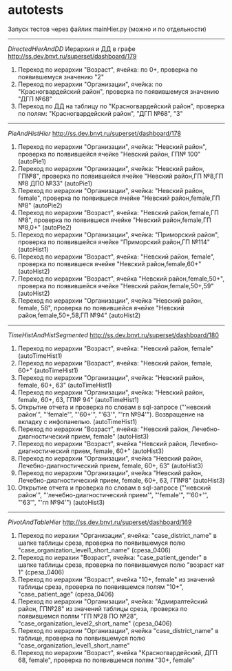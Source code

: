 # autotests
Запуск тестов через файлик mainHier.py (можно и по отдельности)
_________________________________________________
*DirectedHierAndDD* Иерархия и ДД в графе
http://ss.dev.bnvt.ru/superset/dashboard/179
1. Переход по иерархии "Возраст", ячейка: по 0+, проверка по появившемуся значению "2"
2. Переход по иерархии "Организации", ячейка:  по "Красногвардейский район", проверка по появившемуся значению "ДГП №68"
3. Переход по ДД на таблицу по "Красногвардейский район", проверка по полям: "Красногвардейский район", "ДГП №68", "3"

_________________________________________________
*PieAndHistHier*
http://ss.dev.bnvt.ru/superset/dashboard/178
1. Переход по иерархии "Организации", ячейка: "Невский район", проверка по появившейся ячейке "Невский район, ГП№ 100" (autoPie1)
2. Переход по иерархии "Организации", ячейка: "Невский район, ГП№8", проверка по появившейся ячейке "Невский район,ГП №8,ГП №8 ДПО №33" (autoPie1)
3. Переход по иерархии "Организации", ячейка: "Невский район, female", проверка по появившеся ячейке "Невский район,female,ГП №8" (autoPie2)
4. Переход по иерархии "Возраст", ячейка: "Невский район,female,ГП №8", проверка по появившеся ячейке "Невский район,female,ГП №8,0+" (autoPie2)
5. Переход по иерархии "Организации", ячейка: "Приморский район", проверка по появившейся ячейке "Приморский район,ГП №114" (autoHist1)
6. Переход по иерархии "Возраст", ячейка: "Невский район, female", проверка по появившеся ячейке "Невский район,female,60+" (autoHist2)
7. Переход по иерархии "Возраст", ячейка "Невский район,female,50+", проверка по появившейся ячейке "Невский район,female,50+,59" (autoHist2)
8. Переход по иерархии "Организации", ячейка "Невский район, female, 58", проверка по появившейся ячейке "Невский район,female,50+,58,ГП №94" (autoHist2)

_________________________________________________
*TimeHistAndHistSegmented*
http://ss.dev.bnvt.ru/superset/dashboard/180
1. Переход по иерархии "Возраст", ячейка: "Невский район, female" (autoTimeHist1)
2. Переход по иерархии "Возраст", ячейка: "Невский район, female, 60+" (autoTimeHist1)
3. Переход по иерархии "Организации", ячейка: "Невский район, female, 60+, 63" (autoTimeHist1)
4. Переход по иерархии "Организации", ячейка: "Невский район, female, 60+, 63, ГП№ 94" (autoTimeHist1)
5. Открытие отчета и проверка по словам в sql-запросе ("'невский район'", "'female'", "'60+'", "'63'", "'гп №94'"). Возвращение на вкладку с инфопанелью. (autoTimeHist1)
6. Переход по иерархии "Возраст", ячейка: "Невский район, Лечебно-диагностический прием, female" (autoHist3)
7. Переход по иерархии "Возраст", ячейка "Невский район, Лечебно-диагностический прием, female, 60+" (autoHist3)
8. Переход по иерархии "Организации", ячейка "Невский район, Лечебно-диагностический прием, female, 60+, 63" (autoHist3)
9. Переход по иерархии "Организации", ячейка "Невский район, Лечебно-диагностический прием, female, 60+, 63, ГП№8" (autoHist3)
10. Открытие отчета и проверка по словам в sql-запросе ("'невский район'", "'лечебно-диагностический прием'", "'female'", "'60+'", "'63'", "'гп №94'") (autoHist3)

________________________________________________
*PivotAndTableHier*
http://ss.dev.bnvt.ru/superset/dashboard/169
1. Переход по иерахии "Организации", ячейка: "case_district_name" в шапке таблицы среза, проверка по появившемуся полю "case_organization_level1_short_name"  (среза_0406)
2. Переход по иерахии "Возраст", ячейка: "case_patient_gender" в шапке таблицы среза, проверка по появившемуся полю "возраст кат 1"  (среза_0406)
3. Переход по иерархии "Возраст", ячейка "10+, female" из значений таблицы среза, проверка по появившемся полям "10+", "case_patient_age" (среза_0406)
4. Переход по иерархии "Организации", ячейка: "Адмиралтейский район, ГП№28" из значений таблицы среза, проверка по появившемся полям "ГП №28 ПО №28", "case_organization_level2_short_name" (среза_0406)
5. Переход по иерархии "Организации", ячейка "case_district_name" в таблице, проверка по появившемуся полю "case_organization_level1_short_name"
6. Переход по иерархии "Возраст", ячейка "Красногвардейский, ДГП 68, female", проверка по появившемся полям "30+, female"

